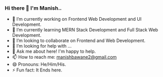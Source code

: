 ###                                                                    Hi there 👋 I'm Manish..



- 🔭 I’m currently working on Frontend Web Development and UI Development.
- 🌱 I’m currently learning MERN Stack Development and Full Stack Web Development.
- 👯 I’m looking to collaborate on Frontend and Web Development.
- 🤔 I’m looking for help with ...
- 💬 Ask me about here! I'm happy to help.
- 📫 How to reach me: manishbawane2@gmail.com
- 😄 Pronouns: He/Him/His.
- ⚡ Fun fact: It Ends here.

